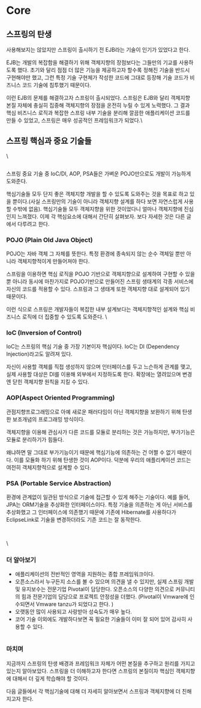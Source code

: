 # Core

## 스프링의 탄생

사용해보지는 않았지만 스프링이 출시하기 전 EJB라는 기술이 인기가 있었다고 한다.&#x20;

EJB는 개발의 복잡함을 해결하기 위해 객체지향의 장점보다는 그들만의 기교를 사용하도록 했다. 초기와 달리 점점 더 많은 기능을 제공하고자 할수록 정해진 기술을 반드시 구현해야만 했고, 그런 특정 기술 구현체가 작성한 코드에 그대로 등장해 기술 코드가 비즈니스 코드 기술에 침투했기 때문이다.&#x20;

이런 EJB의 문제를 해결하고자 스프링이 출시되었다. 스프링은 EJB와 달리 객체지향 본질 자체에 충실히 집중해 객체지향의 장점을 온전히 누릴 수 있게 노력했다. 그 결과 핵심 비즈니스 로직과 복잡한 스프링 내부 기술을 분리해 깔끔한 애플리케이션 코드를 만들 수 있었고, 스프링은 매우 성공적인 프레임워크가 되었다.\


## 스프링 핵심과 중요 기술들&#x20;

\


<figure><img src="https://blog.kakaocdn.net/dn/wVj0W/btrVZHkh3SG/Sk8IhjKCSKHkXwKBi4UnI0/img.png" alt=""><figcaption></figcaption></figure>

스프링 중요 기술 중 IoC/DI, AOP, PSA들은 가벼운 POJO만으로도 개발이 가능하게 도와준다.

핵심기술들 모두 단지 좋은 객체지향 개발을 할 수 있도록 도와주는 것을 목표로 하고 있을 뿐이다.(사실 스프링만의 기술이 아니라 객체지향 설계를 하다 보면 자연스럽게 사용할 수밖에 없음). 핵심기술들 모두 객체지향을 위한 것이었다니 얼마나 객체지향에 진심인지 느껴졌다. 이제 각 핵심요소에 대해서 간단히 살펴보자. 보다 자세한 것은 다른 글에서 다루려고 한다.&#x20;



### POJO (Plain Old Java Object)

POJO는 자바 객체 그 자체를 뜻한다. 특정 환경에 종속되지 않는 순수 객체일 뿐만 아니라 객체지향적이게 만들어져야 한다.

스프링을 이용하면 핵심 로직을 POJO 기반으로 객체지향으로 설계하여 구현할 수 있을 뿐 아니라 동시에 마찬가지로 POJO기반으로 만들어진 스프링 생태계의 각종 서비스에 자신의 코드를 적용할 수 있다. 스프링과 그 생태계 또한 객체지향 대로 설계되어 있기 때문이다.

이런 식으로 스프링은 개발자들이 복잡한 내부 설계보다는 객체지향적인 설계와 핵심 비즈니스 로직에 더 집중할 수 있도록 도와준다. \


### IoC (Inversion of Control)

IoC는 스프링의 핵심 기술 중 가장 기본이자 핵심이다. IoC는 DI (Dependency Injection)라고도 알려져 있다.

자신이 사용할 객체를 직접 생성하지 않으며 인터페이스를 두고 느슨하게 관계를 맺고, 실제 사용할 대상은 DI를 이용해 외부에서 지정하도록 한다. 확장에는 열려있으며 변경엔 닫힌 객체지향 원칙을 지킬 수 있다.



### AOP(Aspect Oriented Programming)

관점지향프로그래밍으로 아예 새로운 패러다임이 아닌 객체지향을 보완하기 위해 탄생한 보조개념의 프로그래밍 방식이다.

객체지향을 이용해 관심사가 다른 코드를 모듈로 분리하는 것은 가능하지만, 부가기능은 모듈로 분리하기가 힘들다.&#x20;

왜냐하면 말 그대로 부가기능이기 때문에 핵심기능에 의존하는 건 어쩔 수 없기 때문이다. 이를 모듈화 하기 위해 탄생한 것이 AOP이다. 덕분에 우리의 애플리케이션 코드는 여전히 객체지향적으로 설계할 수 있다.



### PSA (Portable Service Abstraction)

환경에 관계없이 일관된 방식으로 기술에 접근할 수 있게 해주는 기술이다. 예를 들어, JPA는 ORM기술을 추상화한 인터페이스이다. 특정 기술을 의존하는 게 아닌 서비스를 추상화했고 그 인터페이스에 의존했기 때문에 기존에 Hibernate를 사용하다가 EclipseLink로 기술을 변경하더라도 기존 코드는 잘 동작한다.&#x20;

<figure><img src="https://blog.kakaocdn.net/dn/b21Hr9/btrV09Ntqji/BSgt3uRL0zXHNaWMu8bPz1/img.png" alt=""><figcaption></figcaption></figure>

\
\


### 더 알아보기&#x20;

* 애플리케이션의 전반적인 영역을 지원하는 종합 프레임워크이다.
* 오픈소스라서 누구든지 소스를 볼 수 있으며 의견을 낼 수 있지만, 실제 스프링 개발 및 유지보수는 전문기업 Pivotal이 담당한다. 오픈소스의 다양한 의견으로 커뮤니티의 힘과 전문기업의 담당으로 프로젝트 안정성을 더했다. (Pivotal이 Vmware에 인수되면서 Vmware tanzu가 되었다고 한다. )
* 오랫동안 많이 사용되고 사랑받아 성숙도가 매우 높다.&#x20;
* 코어 기술 이외에도 개발하다보면 꼭 필요한 기술들이 이미 잘 되어 있어 감사히 사용할 수 있다.

<figure><img src="https://blog.kakaocdn.net/dn/by7qHw/btrVTV366n6/eW9WYRDI5PAk2xKxNK26c0/img.png" alt=""><figcaption></figcaption></figure>





### 마치며

지금까지 스프링의 탄생 배경과 프레임워크 자체가 어떤 본질을 추구하고 원리를 가지고 있는지 알아보았다. 스프링을 더 이해하고자 한다면 스프링의 본질이자 핵심인 객체지향에 대해서 더 깊게 학습해야 할 것이다.

다음 글들에서 각 핵심기술에 대해 더 자세히 알아보면서 스프링과 객체지향에 더 친해지고자 한다.



